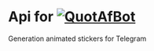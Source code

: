 
# Api for [![QuotAfBot](https://img.shields.io/badge/Telegram-QuotAfBot-blue.svg)](https://t.me/QuotAfBot)

Generation animated stickers for Telegram
